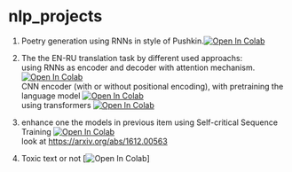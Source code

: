 # nlp_projects



1) Poetry generation using RNNs in style of Pushkin.[![Open In Colab](https://colab.research.google.com/assets/colab-badge.svg)](https://colab.research.google.com/github/mykolesiko/nlp_projects/blob/master/Poetry_generation/Lab01_Poetry_generation_2.ipynb)

2) The the EN-RU translation task by different used approachs:   
      using RNNs as encoder and decoder with attention mechanism.[![Open In Colab](https://colab.research.google.com/assets/colab-badge.svg)](https://colab.research.google.com/github/mykolesiko/nlp_projects/blob/master/Neural_Machine_Translation/Lab2_attention.ipynb)   
      CNN encoder (with or without positional encoding), with pretraining the language model [![Open In Colab](https://colab.research.google.com/assets/colab-badge.svg)](https://colab.research.google.com/github/mykolesiko/nlp_projects/blob/master/Neural_Machine_Translation/Lab2_convolution_position.ipynb)     
      using transformers  [![Open In Colab](https://colab.research.google.com/assets/colab-badge.svg)](https://colab.research.google.com/github.com/mykolesiko/nlp_projects/blob/master/Neural_Machine_Translation/Lab2_transformers.ipynb)   
      
3) enhance one the models in previous item using Self-critical Sequence Training  [![Open In Colab](https://colab.research.google.com/assets/colab-badge.svg)](https://colab.research.google.com/github/mykolesiko/nlp_projects/blob/master/Self-critical_Sequence_Training/Lab2_attention_RL_send.ipynb)   
    look at https://arxiv.org/abs/1612.00563   
4) Toxic text or not 
[![Open In Colab](https://colab.research.google.com/drive/1ke2kJCjv9RHaTw1hAAtX9n_YiO5A1ybs?usp=sharing)]


